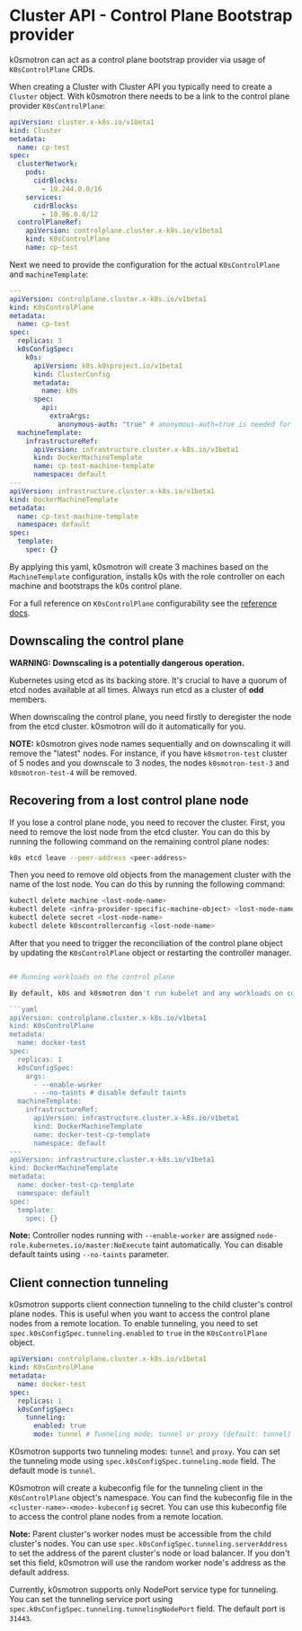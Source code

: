 # Cluster API - Control Plane Bootstrap provider

k0smotron can act as a control plane bootstrap provider via usage of `K0sControlPlane` CRDs.

When creating a Cluster with Cluster API you typically need to create a `Cluster` object. With k0smotron there needs to be a link to the control plane provider `K0sControlPlane`:

```yaml
apiVersion: cluster.x-k8s.io/v1beta1
kind: Cluster
metadata:
  name: cp-test
spec:
  clusterNetwork:
    pods:
      cidrBlocks:
        - 10.244.0.0/16
    services:
      cidrBlocks:
        - 10.96.0.0/12
  controlPlaneRef:
    apiVersion: controlplane.cluster.x-k8s.io/v1beta1
    kind: K0sControlPlane
    name: cp-test
```

Next we need to provide the configuration for the actual `K0sControlPlane` and `machineTemplate`:

```yaml
---
apiVersion: controlplane.cluster.x-k8s.io/v1beta1
kind: K0sControlPlane
metadata:
  name: cp-test
spec:
  replicas: 3
  k0sConfigSpec:
    k0s:
      apiVersion: k0s.k0sproject.io/v1beta1
      kind: ClusterConfig
      metadata:
        name: k0s
      spec:
        api:
          extraArgs:
            anonymous-auth: "true" # anonymous-auth=true is needed for k0s to allow unauthorized health-checks on /healthz 
  machineTemplate:
    infrastructureRef:
      apiVersion: infrastructure.cluster.x-k8s.io/v1beta1
      kind: DockerMachineTemplate
      name: cp-test-machine-template
      namespace: default
---
apiVersion: infrastructure.cluster.x-k8s.io/v1beta1
kind: DockerMachineTemplate
metadata:
  name: cp-test-machine-template
  namespace: default
spec:
  template:
    spec: {}
```

By applying this yaml, k0smotron will create 3 machines based on the `MachineTemplate` configuration, installs k0s with the role controller on each machine and bootstraps the k0s control plane.

For a full reference on `K0sControlPlane` configurability see the [reference docs](resource-reference.md#controlplaneclusterx-k8siov1beta1).

## Downscaling the control plane

**WARNING: Downscaling is a potentially dangerous operation.**

Kubernetes using etcd as its backing store. It's crucial to have a quorum of etcd nodes available at all times. Always run etcd as a cluster of **odd** members.
    
When downscaling the control plane, you need firstly to deregister the node from the etcd cluster. k0smotron will do it automatically for you.

**NOTE:** k0smotron gives node names sequentially and on downscaling it will remove the "latest" nodes. For instance, if you have `k0smotron-test` cluster of 5 nodes and you downscale to 3 nodes, the nodes `k0smotron-test-3` and `k0smotron-test-4` will be removed.

## Recovering from a lost control plane node

If you lose a control plane node, you need to recover the cluster. First, you need to remove the lost node from the etcd cluster. You can do this by running the following command on the remaining control plane nodes:

```bash
k0s etcd leave --peer-address <peer-address>
```

Then you need to remove old objects from the management cluster with the name of the lost node. You can do this by running the following command:

```bash
kubectl delete machine <lost-node-name>
kubectl delete <infra-provider-specific-machine-object> <lost-node-name>
kubectl delete secret <lost-node-name>
kubectl delete k0scontrollerconfig <lost-node-name>
```

After that you need to trigger the reconciliation of the control plane object by updating the `K0sControlPlane` object or restarting the controller manager.

```bash

## Running workloads on the control plane

By default, k0s and k0smotron don't run kubelet and any workloads on control plane nodes. But you can enable it by adding `--enable-worker` flag to the `spec.k0sConfigSpec.args` in the `K0sControlPlane` object. This will enable the kubelet on control plane nodes and allow you to run workloads on them.

```yaml
apiVersion: controlplane.cluster.x-k8s.io/v1beta1
kind: K0sControlPlane
metadata:
  name: docker-test
spec:
  replicas: 1
  k0sConfigSpec:
    args:
      - --enable-worker
      - --no-taints # disable default taints
  machineTemplate:
    infrastructureRef:
      apiVersion: infrastructure.cluster.x-k8s.io/v1beta1
      kind: DockerMachineTemplate
      name: docker-test-cp-template
      namespace: default
---
apiVersion: infrastructure.cluster.x-k8s.io/v1beta1
kind: DockerMachineTemplate
metadata:
  name: docker-test-cp-template
  namespace: default
spec:
  template:
    spec: {}
```

**Note:** Controller nodes running with `--enable-worker` are assigned `node-role.kubernetes.io/master:NoExecute` taint automatically. You can disable default taints using `--no-taints`  parameter.

## Client connection tunneling

k0smotron supports client connection tunneling to the child cluster's control plane nodes. This is useful when you want to access the control plane nodes from a remote location.
To enable tunneling, you need to set `spec.k0sConfigSpec.tunneling.enabled` to `true` in the `K0sControlPlane` object.

```yaml
apiVersion: controlplane.cluster.x-k8s.io/v1beta1
kind: K0sControlPlane
metadata:
  name: docker-test
spec:
  replicas: 1
  k0sConfigSpec:
    tunneling:
      enabled: true
      mode: tunnel # Tunneling mode: tunnel or proxy (default: tunnel)
```

K0smotron supports two tunneling modes: `tunnel` and `proxy`. You can set the tunneling mode using `spec.k0sConfigSpec.tunneling.mode` field. The default mode is `tunnel`.

K0smotron will create a kubeconfig file for the tunneling client in the `K0sControlPlane` object's namespace. You can find the kubeconfig file in the `<cluster-name>-<mode>-kubeconfig` secret.
You can use this kubeconfig file to access the control plane nodes from a remote location.

**Note:** Parent cluster's worker nodes must be accessible from the child cluster's nodes. You can use `spec.k0sConfigSpec.tunneling.serverAddress` to set the address of the parent cluster's node or load balancer. If you don't set this field, k0smotron will use the random worker node's address as the default address.

Currently, k0smotron supports only NodePort service type for tunneling. You can set the tunneling service port using `spec.k0sConfigSpec.tunneling.tunnelingNodePort` field. The default port is `31443`.
